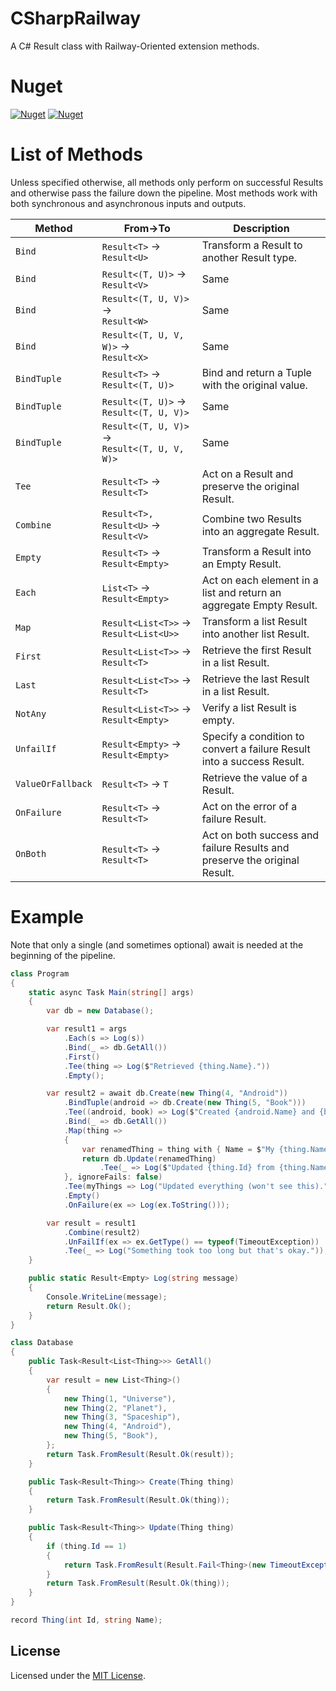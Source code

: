 # CSharpRailway
A C# Result class with Railway-Oriented extension methods.

# Nuget

[![Nuget](https://img.shields.io/nuget/v/FacioRatio.CSharpRailway.svg)](https://www.nuget.org/packages/FacioRatio.CSharpRailway/) 
[![Nuget](https://img.shields.io/nuget/dt/FacioRatio.CSharpRailway.svg)](https://www.nuget.org/packages/FacioRatio.CSharpRailway/)

# List of Methods

Unless specified otherwise, all methods only perform on successful Results and otherwise pass the failure down the pipeline.
Most methods work with both synchronous and asynchronous inputs and outputs.

**Method** | **From->To** | **Description**
--- | --- | ---
```Bind``` | ```Result<T>``` -> ```Result<U>``` | Transform a Result to another Result type.
```Bind``` | ```Result<(T, U)>``` -> ```Result<V>``` | Same
```Bind``` | ```Result<(T, U, V)>``` -><br/>```Result<W>``` | Same
```Bind``` | ```Result<(T, U, V, W)>``` -><br/>```Result<X>``` | Same
```BindTuple``` | ```Result<T>``` -><br/>```Result<(T, U)>``` | Bind and return a Tuple with the original value.
```BindTuple``` | ```Result<(T, U)>``` -><br/>```Result<(T, U, V)>``` | Same
```BindTuple``` | ```Result<(T, U, V)>``` -><br/>```Result<(T, U, V, W)>``` | Same
```Tee``` | ```Result<T>``` -> ```Result<T>``` | Act on a Result and preserve the original Result.
```Combine``` | ```Result<T>, Result<U>``` -><br/>```Result<V>``` | Combine two Results into an aggregate Result.
```Empty``` | ```Result<T>``` -> ```Result<Empty>``` | Transform a Result into an Empty Result.
```Each``` | ```List<T>``` -> ```Result<Empty>``` | Act on each element in a list and return an aggregate Empty Result.
```Map``` | ```Result<List<T>>``` -><br/>```Result<List<U>>``` | Transform a list Result into another list Result.
```First``` | ```Result<List<T>>``` -> ```Result<T>``` | Retrieve the first Result in a list Result.
```Last``` | ```Result<List<T>>``` -> ```Result<T>``` | Retrieve the last Result in a list Result.
```NotAny``` | ```Result<List<T>>``` -><br/>```Result<Empty>``` | Verify a list Result is empty.
```UnfailIf``` | ```Result<Empty>``` -><br/>```Result<Empty>``` | Specify a condition to convert a failure Result into a success Result.
```ValueOrFallback``` | ```Result<T>``` -> ```T``` | Retrieve the value of a Result.
```OnFailure``` | ```Result<T>``` -> ```Result<T>``` | Act on the error of a failure Result.
```OnBoth``` | ```Result<T>``` -> ```Result<T>``` | Act on both success and failure Results and preserve the original Result.

# Example

Note that only a single (and sometimes optional) await is needed at the beginning of the pipeline.

```csharp
class Program
{
    static async Task Main(string[] args)
    {
        var db = new Database();

        var result1 = args
            .Each(s => Log(s))
            .Bind(_ => db.GetAll())
            .First()
            .Tee(thing => Log($"Retrieved {thing.Name}."))
            .Empty();

        var result2 = await db.Create(new Thing(4, "Android"))
            .BindTuple(android => db.Create(new Thing(5, "Book")))
            .Tee((android, book) => Log($"Created {android.Name} and {book.Name}."))
            .Bind(_ => db.GetAll())
            .Map(thing =>
            {
                var renamedThing = thing with { Name = $"My {thing.Name}" };
                return db.Update(renamedThing)
                    .Tee(_ => Log($"Updated {thing.Id} from {thing.Name} to {renamedThing.Name}."));
            }, ignoreFails: false)
            .Tee(myThings => Log("Updated everything (won't see this)."))
            .Empty()
            .OnFailure(ex => Log(ex.ToString()));

        var result = result1
            .Combine(result2)
            .UnFailIf(ex => ex.GetType() == typeof(TimeoutException))
            .Tee(_ => Log("Something took too long but that's okay."));
    }

    public static Result<Empty> Log(string message)
    {
        Console.WriteLine(message);
        return Result.Ok();
    }
}

class Database
{
    public Task<Result<List<Thing>>> GetAll()
    {
        var result = new List<Thing>()
        {
            new Thing(1, "Universe"),
            new Thing(2, "Planet"),
            new Thing(3, "Spaceship"),
            new Thing(4, "Android"),
            new Thing(5, "Book"),
        };
        return Task.FromResult(Result.Ok(result));
    }

    public Task<Result<Thing>> Create(Thing thing)
    {
        return Task.FromResult(Result.Ok(thing));
    }

    public Task<Result<Thing>> Update(Thing thing)
    {
        if (thing.Id == 1)
        {
            return Task.FromResult(Result.Fail<Thing>(new TimeoutException($"Update for {thing.Id} {thing.Name} took too long.")));
        }
        return Task.FromResult(Result.Ok(thing));
    }
}

record Thing(int Id, string Name);
```

## License

Licensed under the [MIT License](https://github.com/FacioRatio/CSharpRailway/blob/master/LICENSE).